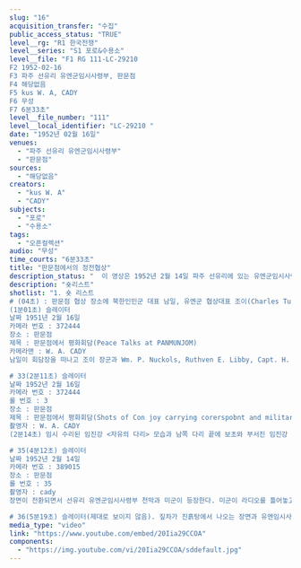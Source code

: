```yaml
---
slug: "16"
acquisition_transfer: "수집"
public_access_status: "TRUE"
level__rg: "R1 한국전쟁"
level__series: "S1 포로&수용소"
level__file: "F1 RG 111-LC-29210 
F2 1952-02-16
F3 파주 선유리 유엔군임시사령부, 판문점 
F4 해당없음 
F5 kus W. A, CADY
F6 무성 
F7 6분33초"
level__file_number: "111"
level__local_identifier: "LC-29210 "
date: "1952년 02월 16일"
venues: 
  - "파주 선유리 유엔군임시사령부"
  - "판문점"
sources: 
  - "해당없음"
creators: 
  - "kus W. A"
  - "CADY"
subjects: 
  - "포로"
  - "수용소"
tags: 
  - "오픈컬렉션"
audio: "무성"
time_courts: "6분33초"
title: "판문점에서의 정전협상"
description_status: "  이 영상은 1952년 2월 14일 파주 선유리에 있는 유엔군임시사령부와 판문점의 정전협상 장면을 담고 있다. 이때 정전협상 내용은 전쟁포로 교환에서 포로인원 문제를 놓고 오랜 기간 동안 설전을 벌였다. "
description: "숏리스트"
shotlist: "1. 숏 리스트 
# (04초) : 판문점 협상 장소에 북한인민군 대표 남일, 유엔군 협상대표 조이(Charles Turner Joy) 장군, 월리엄 해리슨(William K. Harrison) 등이 회담 장소에 들어가는 장면과 나오는 장면으로 이어진다. (49초) 판문점 천막 앞에 초소에 선 미군 헌병들 모습과 한 한병이 담배를 피우고 있다.
(1분01초) 슬레이터
날짜 1951년 2월 16일
카메라 번호 : 372444
장소 : 판문점
제목 : 판문점에서 평화회담(Peace Talks at PANMUNJOM)
카메라맨 : W. A. CADY
남일이 회담장을 떠나고 조이 장군과 Wm. P. Nuckols, Ruthven E. Libby, Capt. H. M. Briggs 등이 나와 회담 내용을 기자들에게 설명하고, 이어서 헬기에 오르고 있다. 헬기가 선유리 유엔군임시사령부로 이동하고 있다.

# 33(2분11초) 슬레이터
날짜 1952년 2월 16일
카메라 번호 : 372444
롤 번호 : 3
장소 : 판문점
제목 : 판문점에서 평화회담(Shots of Con joy carrying corerspobnt and military))
촬영자 : W. A. CADY
(2분14초) 임시 수리된 임진강 <자유의 다리> 모습과 남쪽 다리 끝에 보초와 부서진 임진강 철교, 차량들이 이동하는 임시가교 모습이 이어진다. 장면이 바뀌어서 (3분) 판문점에  북한인민군 대표 남일을 태운 차량이 나타난다. 보초 2명이 서 있다. 남일은 북한쪽 천막으로 들어가고 (3분23초) 조이 장군과 관계자들이 유엔군 천막에서 회담장소로 들어간다. 종군기자들이 유엔군 대표와 북한인민군 대표들을 촬영한다. (3분52초) 북한인민군 대표 남일과 그 외 대표들이 회담 장소에서 나와 북한측 텐트로 이동하고 이어서 유엔군 대표들이 유엔군 천막으로 이동한다.

# 35(4분12초) 슬레이터 
날짜 1952년 2월 14일
카메라 번호 : 389015
장소 : 판문점
롤 번호 : 35
촬영자 : cady
장면이 전환되면서 선유리 유엔군임시사령부 천막과 미군이 등장한다. 미군이 라디오를 틀어놓고 잡지를 보고 있다. 의자에 앉아 잡지를 보는 미해병대원을 클로즈업한다. 

# 36(5분19초) 슬레이터(제대로 보이지 않음). 짚차가 진흙탕에서 나오는 장면과 유엔임시사령부에서 보급품을 내리고 천막 안으로 들고 들어간다. 한국 민간요원이 보급품을 가지고 천막으로 이동한다. "
media_type: "video"
link: "https://www.youtube.com/embed/20Iia29CCOA"
components: 
  - "https://img.youtube.com/vi/20Iia29CCOA/sddefault.jpg"
---
```

